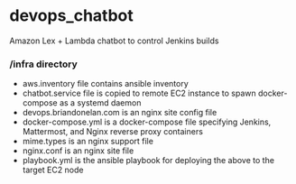 # devops_chatbot

Amazon Lex + Lambda chatbot to control Jenkins builds

### /infra directory
- aws.inventory file contains ansible inventory
- chatbot.service file is copied to remote EC2 instance to spawn docker-compose as a systemd daemon
- devops.briandonelan.com is an nginx site config file
- docker-compose.yml is a docker-compose file specifying Jenkins, Mattermost, and Nginx reverse proxy containers
- mime.types is an nginx support file
- nginx.conf is an nginx site file
- playbook.yml is the ansible playbook for deploying the above to the target EC2 node